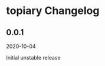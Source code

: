 # topiary Changelog

<!-- markdownlint-disable no-trailing-punctuation -->

## 0.0.1

2020-10-04

Initial unstable release
